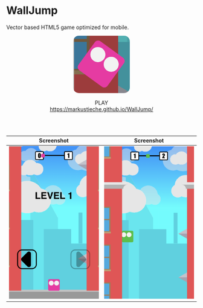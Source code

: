 # WallJump

Vector based HTML5 game optimized for mobile.

<p align= "center"><img style="width:150px;border-radius:15px;" src="WallJump_icn.png"></p>
<p align= "center">PLAY<br><a href="https://markustieche.github.io/OreoSplitter/ " >https://markustieche.github.io/WallJump/ </a> </p>

<br />
<br />


Screenshot           |  Screenshot
:-------------------------:|:-------------------------:
![](media/WallJump_Scrnshot_1.png)  | ![](media/WallJump_Scrnshot_2.png)